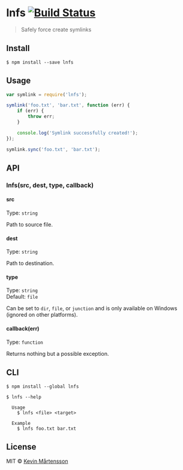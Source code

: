 # lnfs [![Build Status](http://img.shields.io/travis/kevva/lnfs.svg?style=flat)](https://travis-ci.org/kevva/lnfs)

> Safely force create symlinks


## Install

```
$ npm install --save lnfs
```


## Usage

```js
var symlink = require('lnfs');

symlink('foo.txt', 'bar.txt', function (err) {
	if (err) {
		throw err;
	}

	console.log('Symlink successfully created!');
});

symlink.sync('foo.txt', 'bar.txt');
```


## API

### lnfs(src, dest, type, callback)

#### src

Type: `string`

Path to source file.

#### dest

Type: `string`

Path to destination.

#### type

Type: `string`  
Default: `file`

Can be set to `dir`, `file`, or `junction` and is only available on Windows (ignored on other platforms).

#### callback(err)

Type: `function`

Returns nothing but a possible exception.


## CLI

```
$ npm install --global lnfs
```

```
$ lnfs --help

  Usage
    $ lnfs <file> <target>

  Example
    $ lnfs foo.txt bar.txt
```


## License

MIT © [Kevin Mårtensson](https://github.com/kevva)
